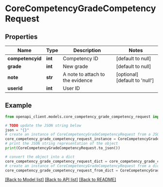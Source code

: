# CoreCompetencyGradeCompetencyRequest


## Properties

Name | Type | Description | Notes
------------ | ------------- | ------------- | -------------
**competencyid** | **int** | Competency ID | [default to null]
**grade** | **int** | New grade | [default to null]
**note** | **str** | A note to attach to the evidence | [optional] [default to 'null']
**userid** | **int** | User ID | 

## Example

```python
from openapi_client.models.core_competency_grade_competency_request import CoreCompetencyGradeCompetencyRequest

# TODO update the JSON string below
json = "{}"
# create an instance of CoreCompetencyGradeCompetencyRequest from a JSON string
core_competency_grade_competency_request_instance = CoreCompetencyGradeCompetencyRequest.from_json(json)
# print the JSON string representation of the object
print(CoreCompetencyGradeCompetencyRequest.to_json())

# convert the object into a dict
core_competency_grade_competency_request_dict = core_competency_grade_competency_request_instance.to_dict()
# create an instance of CoreCompetencyGradeCompetencyRequest from a dict
core_competency_grade_competency_request_from_dict = CoreCompetencyGradeCompetencyRequest.from_dict(core_competency_grade_competency_request_dict)
```
[[Back to Model list]](../README.md#documentation-for-models) [[Back to API list]](../README.md#documentation-for-api-endpoints) [[Back to README]](../README.md)


